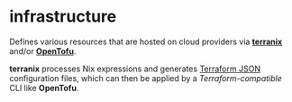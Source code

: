 # infrastructure

Defines various resources that are hosted on cloud providers via **[terranix]** and/or **[OpenTofu]**.

**terranix** processes Nix expressions and generates [Terraform JSON] configuration files, which can then be applied by a *Terraform-compatible* CLI like **OpenTofu**.

<!-- References -->

[terranix]: https://terranix.org/index.html
[OpenTofu]: https://opentofu.org/
[Terraform JSON]: https://developer.hashicorp.com/terraform/language/syntax/json